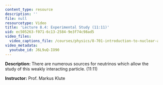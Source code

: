 ```yaml
---
content_type: resource
description: ''
file: null
resourcetype: Video
title: 'Lecture 8.4: Experimental Study (11:11)'
uid: ec505263-f071-6c13-2584-9e3f74c98ad5
video_files:
  video_captions_file: /courses/physics/8-701-introduction-to-nuclear-and-particle-physics-fall-2020/video-lectures/chapter-8.-neutrino-physics/lecture-8.4-experimental-study-11-11/J6L9uQ-IO90.vtt
video_metadata:
  youtube_id: J6L9uQ-IO90
---
```


**Description:** There are numerous sources for neutrinos which allow the study of this weakly interacting particle. (11:11)

**Instructor:** Prof. Markus Klute